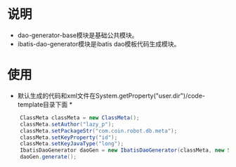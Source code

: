 说明
======

* dao-generator-base模块是基础公共模块。
* ibatis-dao-generator模块是ibatis dao模板代码生成模块。


使用
======

* 默认生成的代码和xml文件在System.getProperty("user.dir")/code-template目录下面 *

```java
    ClassMeta classMeta = new ClassMeta();
    classMeta.setAuthor("lazy_p");
	classMeta.setPackageStr("com.coin.robot.db.meta");
	classMeta.setKeyProperty("id");
	classMeta.setKeyJavaType("long");
	IbatisDaoGenerator daoGen = new IbatisDaoGenerator(classMeta, new String[] { "user", "order", "robot" });
	daoGen.generate();
```